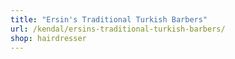 ```yaml
---
title: "Ersin's Traditional Turkish Barbers"
url: /kendal/ersins-traditional-turkish-barbers/
shop: hairdresser
---
```

